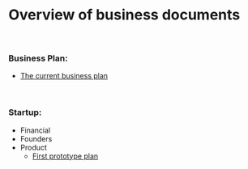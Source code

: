 # Overview of business documents

<br/>

### Business Plan:

- [The current business plan](Startup/Founders/Business-Plan.md)

<br/>

### Startup:

- Financial
- Founders
- Product
  - [First prototype plan](Startup/Product/0001-First-Prototype-Plan.md)
 
 <br/>
 
